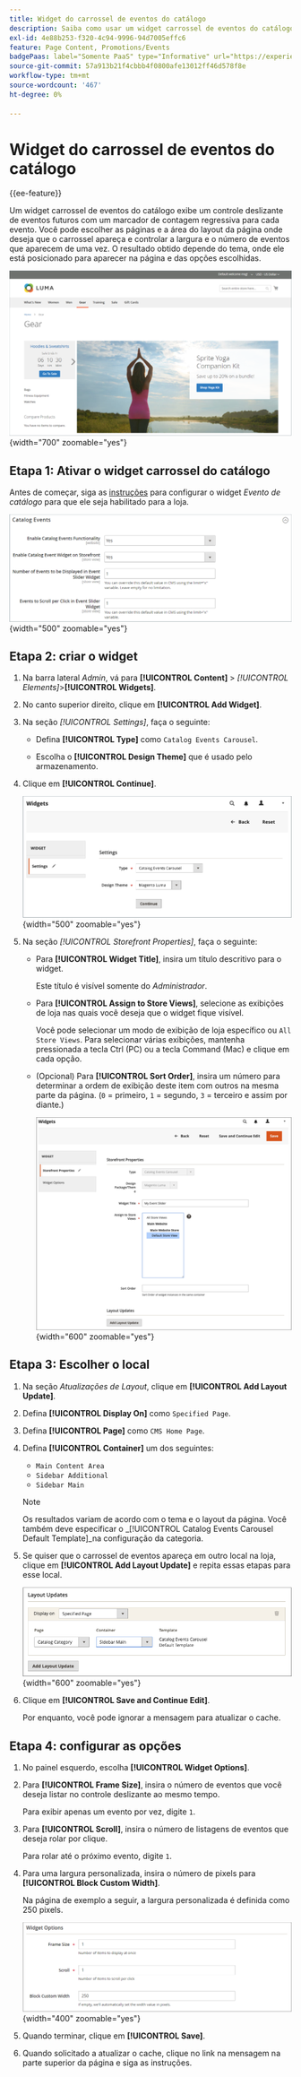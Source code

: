 ```yaml
---
title: Widget do carrossel de eventos do catálogo
description: Saiba como usar um widget carrossel de eventos do catálogo para exibir um controle deslizante de eventos futuros em uma página.
exl-id: 4e88b253-f320-4c94-9996-94d7005effc6
feature: Page Content, Promotions/Events
badgePaas: label="Somente PaaS" type="Informative" url="https://experienceleague.adobe.com/en/docs/commerce/user-guides/product-solutions" tooltip="Aplica-se somente a projetos do Adobe Commerce na nuvem (infraestrutura do PaaS gerenciada pela Adobe) e a projetos locais."
source-git-commit: 57a913b21f4cbbb4f0800afe13012ff46d578f8e
workflow-type: tm+mt
source-wordcount: '467'
ht-degree: 0%

---
```


# Widget do carrossel de eventos do catálogo

{{ee-feature}}

Um widget carrossel de eventos do catálogo exibe um controle deslizante de eventos futuros com um marcador de contagem regressiva para cada evento. Você pode escolher as páginas e a área do layout da página onde deseja que o carrossel apareça e controlar a largura e o número de eventos que aparecem de uma vez. O resultado obtido depende do tema, onde ele está posicionado para aparecer na página e das opções escolhidas.

![Carrossel de eventos na barra lateral esquerda](./assets/storefront-event-carousel-sidebar-gear.png){width="700" zoomable="yes"}

## Etapa 1: Ativar o widget carrossel do catálogo

Antes de começar, siga as [instruções](../merchandising-promotions/event-configure.md) para configurar o widget _Evento de catálogo_ para que ele seja habilitado para a loja.

![Configuração de evento de catálogo](./assets/config-catalog-catalog-events-1.png){width="500" zoomable="yes"}

## Etapa 2: criar o widget

1. Na barra lateral _Admin_, vá para **[!UICONTROL Content]** > _[!UICONTROL Elements]_>**[!UICONTROL Widgets]**.

1. No canto superior direito, clique em **[!UICONTROL Add Widget]**.

1. Na seção _[!UICONTROL Settings]_, faça o seguinte:

   - Defina **[!UICONTROL Type]** como `Catalog Events Carousel`.

   - Escolha o **[!UICONTROL Design Theme]** que é usado pelo armazenamento.

1. Clique em **[!UICONTROL Continue]**.

   ![Configurações de widget para um carrossel de eventos](./assets/widget-event-carousel-settings.png){width="500" zoomable="yes"}

1. Na seção _[!UICONTROL Storefront Properties]_, faça o seguinte:

   - Para **[!UICONTROL Widget Title]**, insira um título descritivo para o widget.

     Este título é visível somente do _Administrador_.

   - Para **[!UICONTROL Assign to Store Views]**, selecione as exibições de loja nas quais você deseja que o widget fique visível.

     Você pode selecionar um modo de exibição de loja específico ou `All Store Views`. Para selecionar várias exibições, mantenha pressionada a tecla Ctrl (PC) ou a tecla Command (Mac) e clique em cada opção.

   - (Opcional) Para **[!UICONTROL Sort Order]**, insira um número para determinar a ordem de exibição deste item com outros na mesma parte da página. (`0` = primeiro, `1` = segundo, `3` = terceiro e assim por diante.)

     ![Propriedades da vitrine do widget](./assets/widget-event-carousel-storefront-properties.png){width="600" zoomable="yes"}

## Etapa 3: Escolher o local

1. Na seção _Atualizações de Layout_, clique em **[!UICONTROL Add Layout Update]**.

1. Defina **[!UICONTROL Display On]** como `Specified Page`.

1. Defina **[!UICONTROL Page]** como `CMS Home Page`.

1. Defina **[!UICONTROL Container]** um dos seguintes:

   - `Main Content Area`
   - `Sidebar Additional`
   - `Sidebar Main`

   >[!NOTE]
   >
   >Os resultados variam de acordo com o tema e o layout da página. Você também deve especificar o _[!UICONTROL Catalog Events Carousel Default Template]_na configuração da categoria.

1. Se quiser que o carrossel de eventos apareça em outro local na loja, clique em **[!UICONTROL Add Layout Update]** e repita essas etapas para esse local.

   ![Atualizações de layout](./assets/widget-event-carousel-layout-updates-catalog-category-sidebar.png){width="600" zoomable="yes"}

1. Clique em **[!UICONTROL Save and Continue Edit]**.

   Por enquanto, você pode ignorar a mensagem para atualizar o cache.

## Etapa 4: configurar as opções

1. No painel esquerdo, escolha **[!UICONTROL Widget Options]**.

1. Para **[!UICONTROL Frame Size]**, insira o número de eventos que você deseja listar no controle deslizante ao mesmo tempo.

   Para exibir apenas um evento por vez, digite `1`.

1. Para **[!UICONTROL Scroll]**, insira o número de listagens de eventos que deseja rolar por clique.

   Para rolar até o próximo evento, digite `1`.

1. Para uma largura personalizada, insira o número de pixels para **[!UICONTROL Block Custom Width]**.

   Na página de exemplo a seguir, a largura personalizada é definida como 250 pixels.

   ![Opções de widget de largura personalizada](./assets/widget-options-custom-width.png){width="400" zoomable="yes"}

1. Quando terminar, clique em **[!UICONTROL Save]**.

1. Quando solicitado a atualizar o cache, clique no link na mensagem na parte superior da página e siga as instruções.
